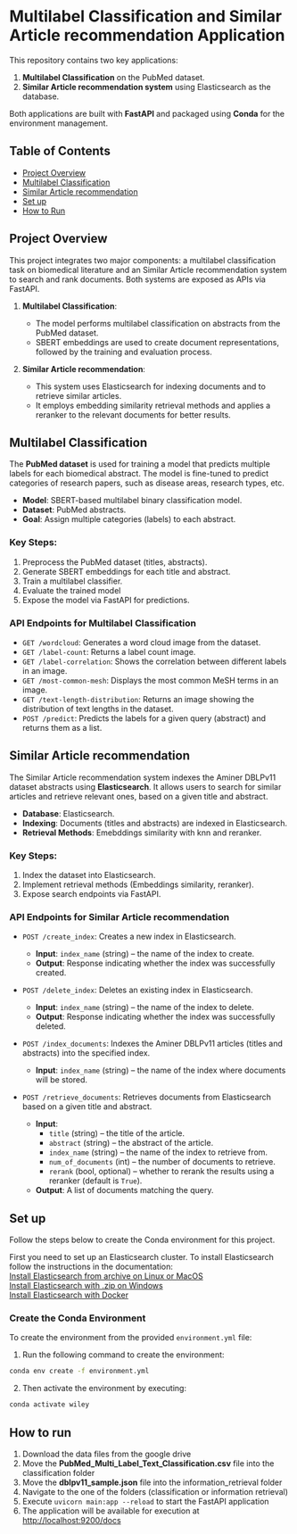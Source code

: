 # Multilabel Classification and Similar Article recommendation Application

This repository contains two key applications:
1. **Multilabel Classification** on the PubMed dataset.
2. **Similar Article recommendation system** using Elasticsearch as the database.

Both applications are built with **FastAPI** and packaged using **Conda** for the environment management.

## Table of Contents
- [Project Overview](#project-overview)
- [Multilabel Classification](#multilabel-classification)
- [Similar Article recommendation](#similar-article-recommendation)
- [Set up](#set-up)
- [How to Run](#how-to-run)


## Project Overview
This project integrates two major components: a multilabel classification task on biomedical literature and an Similar Article recommendation system to search and rank documents. Both systems are exposed as APIs via FastAPI.

1. **Multilabel Classification**: 
   - The model performs multilabel classification on abstracts from the PubMed dataset.
   - SBERT embeddings are used to create document representations, followed by the training and evaluation process.

2. **Similar Article recommendation**: 
   - This system uses Elasticsearch for indexing documents and to retrieve similar articles.
   - It employs embedding similarity retrieval methods and applies a reranker to the relevant documents for better results.

## Multilabel Classification
The **PubMed dataset** is used for training a model that predicts multiple labels for each biomedical abstract. The model is fine-tuned to predict categories of research papers, such as disease areas, research types, etc.

- **Model**: SBERT-based multilabel binary classification model.
- **Dataset**: PubMed abstracts.
- **Goal**: Assign multiple categories (labels) to each abstract.
  
### Key Steps:
1. Preprocess the PubMed dataset (titles, abstracts).
2. Generate SBERT embeddings for each title and abstract.
3. Train a multilabel classifier.
4. Evaluate the trained model
5. Expose the model via FastAPI for predictions.

### API Endpoints for Multilabel Classification

- `GET /wordcloud`: Generates a word cloud image from the dataset.
- `GET /label-count`: Returns a label count image.
- `GET /label-correlation`: Shows the correlation between different labels in an image.
- `GET /most-common-mesh`: Displays the most common MeSH terms in an image.
- `GET /text-length-distribution`: Returns an image showing the distribution of text lengths in the dataset.
- `POST /predict`: Predicts the labels for a given query (abstract) and returns them as a list.

## Similar Article recommendation
The Similar Article recommendation system indexes the Aminer DBLPv11 dataset abstracts using **Elasticsearch**. It allows users to search for similar articles and retrieve relevant ones, based on a given title and abstract.

- **Database**: Elasticsearch.
- **Indexing**: Documents (titles and abstracts) are indexed in Elasticsearch.
- **Retrieval Methods**: Emebddings similarity with knn and reranker.
  
### Key Steps:
1. Index the dataset into Elasticsearch.
2. Implement retrieval methods (Embeddings similarity, reranker).
3. Expose search endpoints via FastAPI.

### API Endpoints for Similar Article recommendation

- `POST /create_index`: Creates a new index in Elasticsearch.
    - **Input**: `index_name` (string) – the name of the index to create.
    - **Output**: Response indicating whether the index was successfully created.

- `POST /delete_index`: Deletes an existing index in Elasticsearch.
    - **Input**: `index_name` (string) – the name of the index to delete.
    - **Output**: Response indicating whether the index was successfully deleted.

- `POST /index_documents`: Indexes the Aminer DBLPv11 articles (titles and abstracts) into the specified index.
    - **Input**: `index_name` (string) – the name of the index where documents will be stored.

- `POST /retrieve_documents`: Retrieves documents from Elasticsearch based on a given title and abstract.
    - **Input**:
        - `title` (string) – the title of the article.
        - `abstract` (string) – the abstract of the article.
        - `index_name` (string) – the name of the index to retrieve from.
        - `num_of_documents` (int) – the number of documents to retrieve.
        - `rerank` (bool, optional) – whether to rerank the results using a reranker (default is `True`).
    - **Output**: A list of documents matching the query.

## Set up

Follow the steps below to create the Conda environment for this project.

First you need to set up an Elasticsearch cluster. 
To install Elasticsearch follow the instructions in the documentation:\
[Install Elasticsearch from archive on Linux or MacOS](https://www.elastic.co/guide/en/elasticsearch/reference/current/targz.html)\
[Install Elasticsearch with .zip on Windows](https://www.elastic.co/guide/en/elasticsearch/reference/current/zip-windows.html)\
[Install Elasticsearch with Docker](https://www.elastic.co/guide/en/elasticsearch/reference/8.15/docker.html)



### Create the Conda Environment

To create the environment from the provided `environment.yml` file:

1. Run the following command to create the environment:

```bash
conda env create -f environment.yml
```
2. Then activate the environment by executing:
```bash
conda activate wiley
```

## How to run

1. Download the data files from the google drive 
2. Move the **PubMed_Multi_Label_Text_Classification.csv** file into the classification folder
3. Move the **dblpv11_sample.json** file into the information_retrieval folder
4. Navigate to the one of the folders (classification or information retrieval)
5. Execute `uvicorn main:app --reload` to start the FastAPI application
6. The application will be available for execution at [http://localhost:9200/docs](http://localhost:9200/docs)


